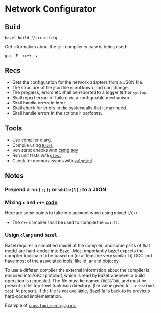 # Network Configurator

## Build

```bzl
bazel build //src:netcfg
```

Get information about the `g++` compiler in case is being used:
```
gcc -E -xc++ -v
```

## Reqs

- Gets the configuration for the network adapters from a JSON file.
- The structure of the json file is not kown, and can change.
- The progress, errors etc shall be reported to a logger `DLT` or `syslog`.
- Shall report errors of failure via a configurable mechanism.
- Shall handle errors in input
- Shall check for errors in the systemcalls that it may need.
- Shall handle errors in the actions it perfomrs.

## Tools

- Use compiler clang.
- Compile using [`Bazel`](https://docs.bazel.build/versions/master/tutorial/cpp.html)
- Run static checks with [clang tidy](http://clang.llvm.org/extra/clang-tidy/)
- Run unit tests with [`gtest`](https://github.com/google/googletest)
- Check for memory issues with [`valgrind`](https://web.stanford.edu/class/cs107/guide/valgrind.html)

## Notes

### Prepend a `for(;;);` or `while(1);` to a JSON

### Mixing `c` and `c++` [code](https://isocpp.org/wiki/faq/mixing-c-and-cpp)

Here are some points to take into account when using mixed `C`/`C++`

* The `C++` compiler shall be used to compile the `main()`.


### Usign `clang` and `bazel`

Bazel requires a simplified model of the compiler, and some parts of that model
are hard-coded into Bazel. Most importantly bazel expects the compiler 
toolchain to be based on (or at least be very similar to) GCC and have most of
the associated tools, like ld, ar and objcopy.

To use a differen compiler the external information about the compiler is 
encoded into ASCII protobuf, which is read by Bazel whenever a build operation
is requested. The file must be named `CROSSTOOL` and must be present in the
top-level toolchain directory. (the value given to `--crosstool-top`).
At present. if the file is not available, Bazel falls back to its previous
hard-coded implementation.

Example of [`crosstool_config.proto`](https://github.com/bazelbuild/bazel/blob/3f611ab4ee905c09aff05f8fd8f19517be54efa6/src/main/protobuf/crosstool_config.proto)